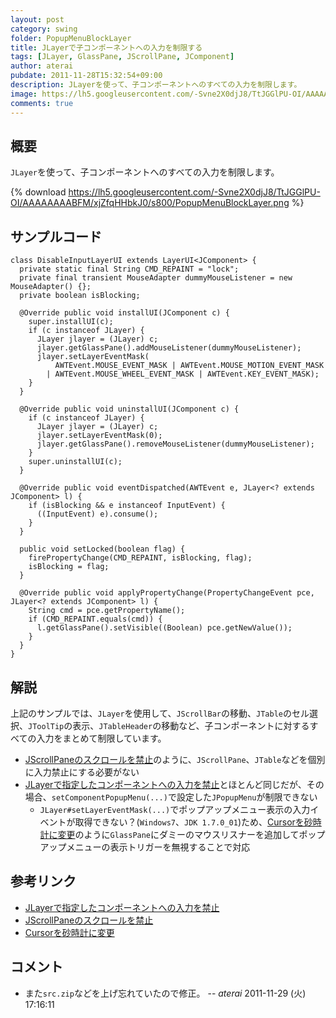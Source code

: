 ```yaml
---
layout: post
category: swing
folder: PopupMenuBlockLayer
title: JLayerで子コンポーネントへの入力を制限する
tags: [JLayer, GlassPane, JScrollPane, JComponent]
author: aterai
pubdate: 2011-11-28T15:32:54+09:00
description: JLayerを使って、子コンポーネントへのすべての入力を制限します。
image: https://lh5.googleusercontent.com/-Svne2X0djJ8/TtJGGlPU-OI/AAAAAAAABFM/xjZfqHHbkJ0/s800/PopupMenuBlockLayer.png
comments: true
---
```

## 概要
`JLayer`を使って、子コンポーネントへのすべての入力を制限します。

{% download https://lh5.googleusercontent.com/-Svne2X0djJ8/TtJGGlPU-OI/AAAAAAAABFM/xjZfqHHbkJ0/s800/PopupMenuBlockLayer.png %}

## サンプルコード
<pre class="prettyprint"><code>class DisableInputLayerUI extends LayerUI&lt;JComponent&gt; {
  private static final String CMD_REPAINT = "lock";
  private final transient MouseAdapter dummyMouseListener = new MouseAdapter() {};
  private boolean isBlocking;

  @Override public void installUI(JComponent c) {
    super.installUI(c);
    if (c instanceof JLayer) {
      JLayer jlayer = (JLayer) c;
      jlayer.getGlassPane().addMouseListener(dummyMouseListener);
      jlayer.setLayerEventMask(
          AWTEvent.MOUSE_EVENT_MASK | AWTEvent.MOUSE_MOTION_EVENT_MASK
        | AWTEvent.MOUSE_WHEEL_EVENT_MASK | AWTEvent.KEY_EVENT_MASK);
    }
  }

  @Override public void uninstallUI(JComponent c) {
    if (c instanceof JLayer) {
      JLayer jlayer = (JLayer) c;
      jlayer.setLayerEventMask(0);
      jlayer.getGlassPane().removeMouseListener(dummyMouseListener);
    }
    super.uninstallUI(c);
  }

  @Override public void eventDispatched(AWTEvent e, JLayer&lt;? extends JComponent&gt; l) {
    if (isBlocking &amp;&amp; e instanceof InputEvent) {
      ((InputEvent) e).consume();
    }
  }

  public void setLocked(boolean flag) {
    firePropertyChange(CMD_REPAINT, isBlocking, flag);
    isBlocking = flag;
  }

  @Override public void applyPropertyChange(PropertyChangeEvent pce, JLayer&lt;? extends JComponent&gt; l) {
    String cmd = pce.getPropertyName();
    if (CMD_REPAINT.equals(cmd)) {
      l.getGlassPane().setVisible((Boolean) pce.getNewValue());
    }
  }
}
</code></pre>

## 解説
上記のサンプルでは、`JLayer`を使用して、`JScrollBar`の移動、`JTable`のセル選択、`JToolTip`の表示、`JTableHeader`の移動など、子コンポーネントに対するすべての入力をまとめて制限しています。

- [JScrollPaneのスクロールを禁止](https://ateraimemo.com/Swing/DisableScrolling.html)のように、`JScrollPane`、`JTable`などを個別に入力禁止にする必要がない
- [JLayerで指定したコンポーネントへの入力を禁止](https://ateraimemo.com/Swing/DisableInputLayer.html)とほとんど同じだが、その場合、`setComponentPopupMenu(...)`で設定した`JPopupMenu`が制限できない
    - `JLayer#setLayerEventMask(...)`でポップアップメニュー表示の入力イベントが取得できない？(`Windows7`、`JDK 1.7.0_01`)ため、[Cursorを砂時計に変更](https://ateraimemo.com/Swing/WaitCursor.html)のように`GlassPane`にダミーのマウスリスナーを追加してポップアップメニューの表示トリガーを無視することで対応

<!-- dummy comment line for breaking list -->

## 参考リンク
- [JLayerで指定したコンポーネントへの入力を禁止](https://ateraimemo.com/Swing/DisableInputLayer.html)
- [JScrollPaneのスクロールを禁止](https://ateraimemo.com/Swing/DisableScrolling.html)
- [Cursorを砂時計に変更](https://ateraimemo.com/Swing/WaitCursor.html)

<!-- dummy comment line for breaking list -->

## コメント
- また`src.zip`などを上げ忘れていたので修正。 -- *aterai* 2011-11-29 (火) 17:16:11

<!-- dummy comment line for breaking list -->
